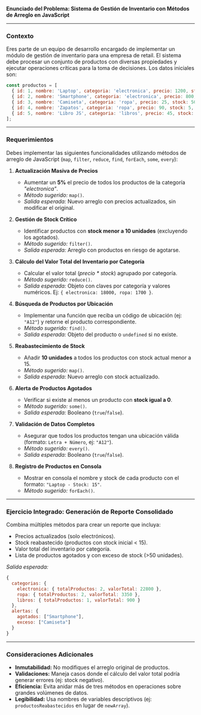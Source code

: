 **Enunciado del Problema: Sistema de Gestión de Inventario con Métodos de Arreglo en JavaScript**  

---

### **Contexto**  
Eres parte de un equipo de desarrollo encargado de implementar un módulo de gestión de inventario para una empresa de retail. El sistema debe procesar un conjunto de productos con diversas propiedades y ejecutar operaciones críticas para la toma de decisiones. Los datos iniciales son:  

```javascript
const productos = [
  { id: 1, nombre: 'Laptop', categoria: 'electronica', precio: 1200, stock: 15, ubicacion: 'A12' },
  { id: 2, nombre: 'Smartphone', categoria: 'electronica', precio: 800, stock: 0, ubicacion: 'B7' },
  { id: 3, nombre: 'Camiseta', categoria: 'ropa', precio: 25, stock: 50, ubicacion: 'C3' },
  { id: 4, nombre: 'Zapatos', categoria: 'ropa', precio: 90, stock: 5, ubicacion: 'D9' },
  { id: 5, nombre: 'Libro JS', categoria: 'libros', precio: 45, stock: 20, ubicacion: 'E14' }
];
```

---

### **Requerimientos**  
Debes implementar las siguientes funcionalidades utilizando métodos de arreglo de JavaScript (`map`, `filter`, `reduce`, `find`, `forEach`, `some`, `every`):  

1. **Actualización Masiva de Precios**  
   - Aumentar un **5%** el precio de todos los productos de la categoría *"electronica"*.  
   - *Método sugerido:* `map()`.  
   - *Salida esperada:* Nuevo arreglo con precios actualizados, sin modificar el original.  

2. **Gestión de Stock Crítico**  
   - Identificar productos con **stock menor a 10 unidades** (excluyendo los agotados).  
   - *Método sugerido:* `filter()`.  
   - *Salida esperada:* Arreglo con productos en riesgo de agotarse.  

3. **Cálculo del Valor Total del Inventario por Categoría**  
   - Calcular el valor total (*precio * stock*) agrupado por categoría.  
   - *Método sugerido:* `reduce()`.  
   - *Salida esperada:* Objeto con claves por categoría y valores numéricos. Ej: `{ electronica: 18000, ropa: 1700 }`.  

4. **Búsqueda de Productos por Ubicación**  
   - Implementar una función que reciba un código de ubicación (ej: `"A12"`) y retorne el producto correspondiente.  
   - *Método sugerido:* `find()`.  
   - *Salida esperada:* Objeto del producto o `undefined` si no existe.  

5. **Reabastecimiento de Stock**  
   - Añadir **10 unidades** a todos los productos con stock actual menor a 15.  
   - *Método sugerido:* `map()`.  
   - *Salida esperada:* Nuevo arreglo con stock actualizado.  

6. **Alerta de Productos Agotados**  
   - Verificar si existe al menos un producto con **stock igual a 0**.  
   - *Método sugerido:* `some()`.  
   - *Salida esperada:* Booleano (`true`/`false`).  

7. **Validación de Datos Completos**  
   - Asegurar que todos los productos tengan una ubicación válida (formato: `Letra + Número`, ej: `"A12"`).  
   - *Método sugerido:* `every()`.  
   - *Salida esperada:* Booleano (`true`/`false`).  

8. **Registro de Productos en Consola**  
   - Mostrar en consola el nombre y stock de cada producto con el formato: `"Laptop - Stock: 15"`.  
   - *Método sugerido:* `forEach()`.  

---

### **Ejercicio Integrado: Generación de Reporte Consolidado**  
Combina múltiples métodos para crear un reporte que incluya:  
- Precios actualizados (solo electrónicos).  
- Stock reabastecido (productos con stock inicial < 15).  
- Valor total del inventario por categoría.  
- Lista de productos agotados y con exceso de stock (>50 unidades).  

*Salida esperada:*  
```javascript
{
  categorias: {
    electronica: { totalProductos: 2, valorTotal: 22800 },
    ropa: { totalProductos: 2, valorTotal: 3350 },
    libros: { totalProductos: 1, valorTotal: 900 }
  },
  alertas: {
    agotados: ["Smartphone"],
    exceso: ["Camiseta"]
  }
}
```

---

### **Consideraciones Adicionales**  
- **Inmutabilidad:** No modifiques el arreglo original de productos.  
- **Validaciones:** Maneja casos donde el cálculo del valor total podría generar errores (ej: stock negativo).  
- **Eficiencia:** Evita anidar más de tres métodos en operaciones sobre grandes volúmenes de datos.  
- **Legibilidad:** Usa nombres de variables descriptivos (ej: `productosReabastecidos` en lugar de `newArray`).  
